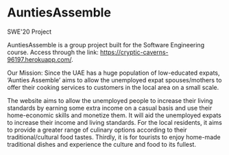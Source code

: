 # AuntiesAssemble
SWE'20 Project

AuntiesAssemble is a group project built for the Software Engineering course. Access through the link: https://cryptic-caverns-96197.herokuapp.com/.

Our Mission:
Since the UAE has a huge population of low-educated expats, ‘Aunties Assemble’ aims to allow the unemployed expat spouses/mothers to offer their cooking services to customers in the local area on a small scale.

The website aims to allow the unemployed people to increase their living standards by earning some extra income on a casual basis and use their home-economic skills and monetize them. It will aid the unemployed expats to increase their income and living standards. For the local residents, it aims to provide a greater range of culinary options according to their traditional/cultural food tastes. Thirdly, it is for tourists to enjoy home-made traditional dishes and experience the culture and food to its fullest.
